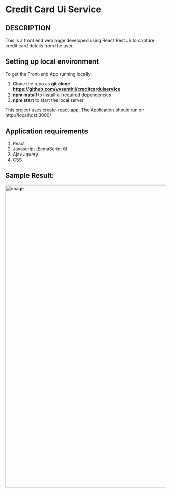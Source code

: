 # Credit Card Ui Service

## DESCRIPTION

This is a front end web page developed using React Rest JS to capture credit card details from the user. 

## Setting up local environment

To get the Front-end App running locally: 

1. Clone the repo as <b>git clone https://github.com/vvsenthil/creditcarduiservice </b>
2. <b>npm install</b> to install all required dependencies
3. <b>npm start</b> to start the local server

This project uses create-react-app. The Application should run on http://localhost:3000/

## Application requirements 
1. React
2. Javascript (EcmaScript 6)
3. Ajax Jquery
4. CSS

## Sample Result: 

<img width="953" alt="image" src="https://user-images.githubusercontent.com/23616270/182035766-d86fe698-af53-47ab-8796-652536de4f75.png">

